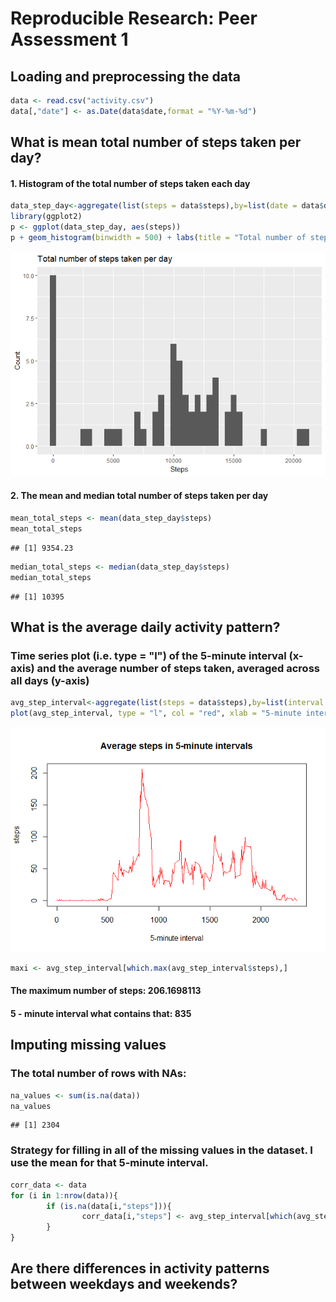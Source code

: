 # Reproducible Research: Peer Assessment 1


## Loading and preprocessing the data


```r
data <- read.csv("activity.csv")
data[,"date"] <- as.Date(data$date,format = "%Y-%m-%d")
```

## What is mean total number of steps taken per day?
#### 1. Histogram of the total number of steps taken each day  


```r
data_step_day<-aggregate(list(steps = data$steps),by=list(date = data$date),FUN=sum,na.rm=TRUE)
library(ggplot2)
p <- ggplot(data_step_day, aes(steps))
p + geom_histogram(binwidth = 500) + labs(title = "Total number of steps taken per day",x = "Steps", y = "Count")
```

![](PA1_template_files/figure-html/unnamed-chunk-2-1.png)<!-- -->

#### 2. The mean and median total number of steps taken per day


```r
mean_total_steps <- mean(data_step_day$steps)
mean_total_steps
```

```
## [1] 9354.23
```

```r
median_total_steps <- median(data_step_day$steps)
median_total_steps
```

```
## [1] 10395
```

## What is the average daily activity pattern?
### Time series plot (i.e. type = "l") of the 5-minute interval (x-axis) and the average number of steps taken, averaged across all days (y-axis)


```r
avg_step_interval<-aggregate(list(steps = data$steps),by=list(interval = data$interval),FUN=mean,na.rm=TRUE)
plot(avg_step_interval, type = "l", col = "red", xlab = "5-minute interval", main = "Average steps in 5-minute intervals")
```

![](PA1_template_files/figure-html/unnamed-chunk-4-1.png)<!-- -->


```r
maxi <- avg_step_interval[which.max(avg_step_interval$steps),]
```

#### The maximum number of steps: 206.1698113
#### 5 - minute interval what contains that: 835

## Imputing missing values

### The total number of rows with NAs: 


```r
na_values <- sum(is.na(data))
na_values
```

```
## [1] 2304
```

### Strategy for filling in all of the missing values in the dataset. I use the mean for that 5-minute interval.

```r
corr_data <- data
for (i in 1:nrow(data)){
        if (is.na(data[i,"steps"])){
                corr_data[i,"steps"] <- avg_step_interval[which(avg_step_interval$interval == data[i,"interval"]),2]
        }
}
```
## Are there differences in activity patterns between weekdays and weekends?
